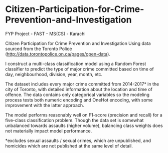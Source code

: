 # Citizen-Participation-for-Crime-Prevention-and-Investigation
FYP Project - FAST - MS(CS) - Karachi


Citizen Participation for Crime Prevention and Investigation Using data sourced from the Toronto Police (http://data.torontopolice.on.ca/pages/open-data).

I construct a multi-class classification model using a Random Forest classifier to predict the type of major crime committed based on time of day, neighbourhood, division, year, month, etc. 

The dataset includes every major crime committed from 2014-2017* in the city of Toronto, with detailed information about the location and time of offence. The data contains only categorical variables so the modeling process tests both numeric encoding and OneHot encoding, with some improvement with the latter approach.  

The model performs reasonably well on F1-score (precision and recall) for a five-class classification problem. Though the data set is somewhat unbalanced towards assaults (higher volume), balancing class weights does not materially impact model performance.  

*excludes sexual assaults / sexual crimes, which are unpublished, and homicides which are not published at the same level of detail.
